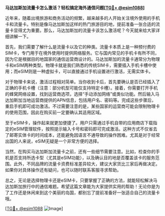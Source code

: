 **马达加斯加流量卡怎么激活？轻松搞定海外通信问题[[TG💪+ @esim1088](https://t.me/s/esim1088)]**

近年来，随着出境旅游和商务活动的频繁，越来越多的人开始关注境外使用的手机卡和流量卡。特别是像马达加斯加这样的热门旅游目的地，提前准备一张合适的流量卡显得尤为重要。那么，马达加斯加的流量卡该怎么激活呢？今天就来给大家详细讲解一下。

首先，我们需要了解什么是流量卡以及它的种类。流量卡本质上是一种预付费的SIM卡，专门用于在境外使用时提供网络服务。它与国内常见的手机卡有所不同，因为它是根据目的地国家的通信运营商设计的。马达加斯加的流量卡通常分为物理卡和eSIM两种类型。物理卡就是我们熟悉的传统SIM卡，需要插入手机卡槽中使用；而eSIM则是一种虚拟卡，可以直接通过手机设置进行激活，无需实体卡。

对于物理卡来说，激活过程相对简单。当你收到卡后，首先要确认是否已经插入了正确的手机卡槽（注意：部分机型可能仅支持特定卡槽）。接着，你需要打开手机的蜂窝网络设置，找到运营商选项，选择“手动添加网络”或类似功能。然后输入马达加斯加当地运营商提供的APN信息，包括用户名、密码等。完成这些步骤后，重启手机即可成功激活。不过需要注意的是，某些国家的运营商可能会限制物理卡的使用范围，因此在购买前一定要确认其适用区域。

至于eSIM卡，操作起来就更加便捷了。用户只需通过手机自带的应用商店下载指定的eSIM管理软件，按照提示输入卡号和密码即可完成激活。这种方式不仅省去了邮寄实体卡的时间成本，还能避免因语言不通导致的操作困难。尤其是对于经常出国的人来说，eSIM无疑是一个非常方便的选择。

当然，在购买马达加斯加流量卡之前，还有一些细节需要注意。比如，检查你的手机是否支持所选卡型（尤其是eSIM功能），以及确认目的地是否覆盖该卡的服务范围。此外，不同品牌的流量卡资费标准差异较大，建议大家货比三家后再做决定。如果你对具体操作还有疑问，也可以随时联系客服寻求帮助。

总之，无论是选择物理卡还是eSIM卡，只要掌握了正确的方法，就能轻松解决马达加斯加旅行中的通信难题。希望这篇文章能为大家提供实用的帮助！无论你是为了工作还是休闲来到这个美丽的岛国，都别忘了提前准备好一张适合自己的流量卡哦。

[[TG💪+ @esim1088](https://t.me/s/esim1088) ![Image](https://i.postimg.cc/4NQfJmqS/Snipaste-2025-05-13-00-14-12.png)]